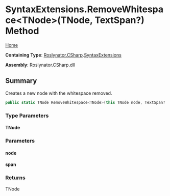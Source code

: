 <a name="_top"></a>

# SyntaxExtensions\.RemoveWhitespace\<TNode>\(TNode, TextSpan?\) Method

[Home](../../../../README.md#_top)

**Containing Type**: [Roslynator.CSharp](../../README.md#_top)\.[SyntaxExtensions](../README.md#_top)

**Assembly**: Roslynator\.CSharp\.dll

## Summary

Creates a new node with the whitespace removed\.

```csharp
public static TNode RemoveWhitespace<TNode>(this TNode node, TextSpan? span = null) where TNode : Microsoft.CodeAnalysis.SyntaxNode
```

### Type Parameters

#### TNode

### Parameters

#### node

#### span

### Returns

TNode

